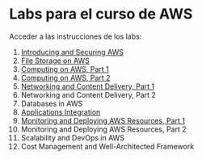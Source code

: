 # Labs para el curso de AWS

Acceder a las instrucciones de los labs:

1. [Introducing and Securing AWS](https://github.com/vitongos/amazon-web-services-course/blob/master/01.Security.md)
2. [File Storage on AWS](https://github.com/vitongos/amazon-web-services-course/blob/master/02.FileStorage.md)
3. [Computing on AWS, Part 1](https://github.com/vitongos/amazon-web-services-course/blob/master/03.ComputeEC2.md)
4. [Computing on AWS, Part 2](https://github.com/vitongos/amazon-web-services-course/blob/master/04.Lambda.md)
5. [Networking and Content Delivery, Part 1](https://github.com/vitongos/amazon-web-services-course/blob/master/05.Networking.md)
6. Networking and Content Delivery, Part 2
7. Databases in AWS
8. [Applications Integration](https://github.com/vitongos/amazon-web-services-course/blob/master/08.Integration.md)
9. [Monitoring and Deploying AWS Resources, Part 1](https://github.com/vitongos/amazon-web-services-course/blob/master/09.Monitoring.md)
10. Monitoring and Deploying AWS Resources, Part 2
11. Scalability and DevOps in AWS
12. Cost Management and Well-Architected Framework

